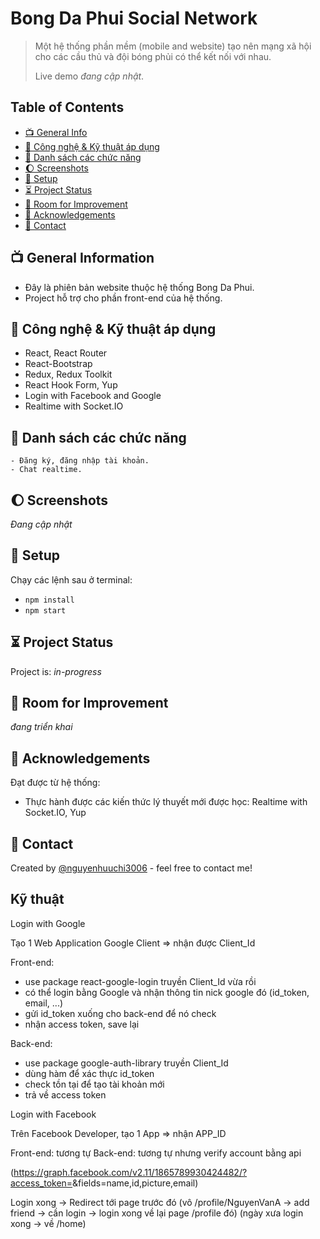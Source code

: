 # Bong Da Phui Social Network
> Một hệ thống phần mềm (mobile and website) tạo nên mạng xã hội cho các cầu thủ và đội bóng phủi có thể kết nối với nhau.
> 
> Live demo _đang cập nhật_.

## Table of Contents
* [📺 General Info](#📺-general-information)
* [🤳 Công nghệ & Kỹ thuật áp dụng](#technologies-used)
* [👏 Danh sách các chức năng](#features)
* [🌔 Screenshots](#screenshots)
* [🔧 Setup](#setup)
* [⏳ Project Status](#project-status)
* [🚀 Room for Improvement](#room-for-improvement)
* [👑 Acknowledgements](#acknowledgements)
* [💌 Contact](#contact)
<!-- * [License](#license) -->


## 📺 General Information
- Đây là phiên bản website thuộc hệ thống Bong Da Phui.
- Project hỗ trợ cho phần front-end của hệ thống.


## 🤳 Công nghệ & Kỹ thuật áp dụng
- React, React Router
- React-Bootstrap
- Redux, Redux Toolkit
- React Hook Form, Yup
- Login with Facebook and Google
- Realtime with Socket.IO


## 👏 Danh sách các chức năng

    - Đăng ký, đăng nhập tài khoản.
    - Chat realtime.


## 🌔 Screenshots
_Đang cập nhật_

## 🔧 Setup
Chạy các lệnh sau ở terminal:
- `npm install`
- `npm start`



## ⏳ Project Status
Project is: _in-progress_ 

## 🚀 Room for Improvement
_đang triển khai_


## 👑 Acknowledgements
Đạt được từ hệ thống:
- Thực hành được các kiến thức lý thuyết mới được học: Realtime with Socket.IO, Yup


## 💌 Contact
Created by [@nguyenhuuchi3006](https://www.facebook.com/chi.barca.5/) - feel free to contact me!




## Kỹ thuật

Login with Google

Tạo 1 Web Application Google Client => nhận được Client_Id

Front-end:

- use package react-google-login truyền Client_Id vừa rồi
- có thể login bằng Google và nhận thông tin nick google đó (id_token, email, ...)
- gửi id_token xuống cho back-end để nó check
- nhận access token, save lại

Back-end:

- use package google-auth-library truyền Client_Id
- dùng hàm để xác thực id_token
- check tồn tại để tạo tài khoản mới
- trả về access token

Login with Facebook

Trên Facebook Developer, tạo 1 App => nhận APP_ID

Front-end: tương tự
Back-end: tương tự nhưng verify account bằng api

(https://graph.facebook.com/v2.11/1865789930424482/?access_token=<access-token>&fields=name,id,picture,email)

Login xong -> Redirect tới page trước đó (vô /profile/NguyenVanA -> add friend -> cần login -> login xong về lại page /profile đó)
(ngày xưa login xong -> về /home)
